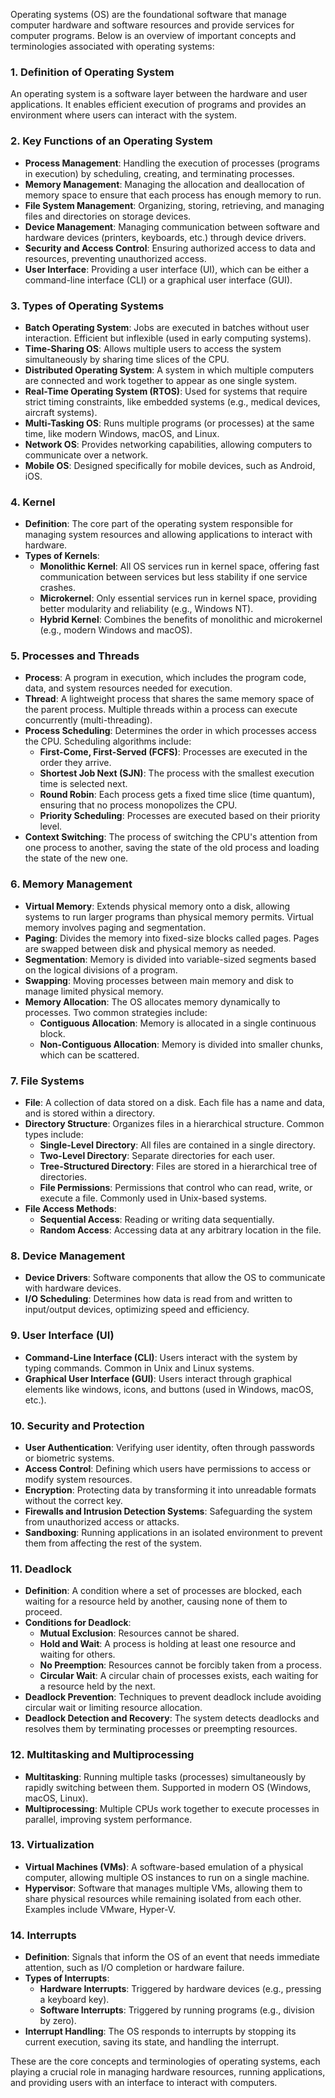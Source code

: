 Operating systems (OS) are the foundational software that manage computer hardware and software resources and provide services for computer programs. Below is an overview of important concepts and terminologies associated with operating systems:

### 1. **Definition of Operating System**
An operating system is a software layer between the hardware and user applications. It enables efficient execution of programs and provides an environment where users can interact with the system.

### 2. **Key Functions of an Operating System**
   - **Process Management**: Handling the execution of processes (programs in execution) by scheduling, creating, and terminating processes.
   - **Memory Management**: Managing the allocation and deallocation of memory space to ensure that each process has enough memory to run.
   - **File System Management**: Organizing, storing, retrieving, and managing files and directories on storage devices.
   - **Device Management**: Managing communication between software and hardware devices (printers, keyboards, etc.) through device drivers.
   - **Security and Access Control**: Ensuring authorized access to data and resources, preventing unauthorized access.
   - **User Interface**: Providing a user interface (UI), which can be either a command-line interface (CLI) or a graphical user interface (GUI).

### 3. **Types of Operating Systems**
   - **Batch Operating System**: Jobs are executed in batches without user interaction. Efficient but inflexible (used in early computing systems).
   - **Time-Sharing OS**: Allows multiple users to access the system simultaneously by sharing time slices of the CPU.
   - **Distributed Operating System**: A system in which multiple computers are connected and work together to appear as one single system.
   - **Real-Time Operating System (RTOS)**: Used for systems that require strict timing constraints, like embedded systems (e.g., medical devices, aircraft systems).
   - **Multi-Tasking OS**: Runs multiple programs (or processes) at the same time, like modern Windows, macOS, and Linux.
   - **Network OS**: Provides networking capabilities, allowing computers to communicate over a network.
   - **Mobile OS**: Designed specifically for mobile devices, such as Android, iOS.

### 4. **Kernel**
   - **Definition**: The core part of the operating system responsible for managing system resources and allowing applications to interact with hardware.
   - **Types of Kernels**:
     - **Monolithic Kernel**: All OS services run in kernel space, offering fast communication between services but less stability if one service crashes.
     - **Microkernel**: Only essential services run in kernel space, providing better modularity and reliability (e.g., Windows NT).
     - **Hybrid Kernel**: Combines the benefits of monolithic and microkernel (e.g., modern Windows and macOS).

### 5. **Processes and Threads**
   - **Process**: A program in execution, which includes the program code, data, and system resources needed for execution.
   - **Thread**: A lightweight process that shares the same memory space of the parent process. Multiple threads within a process can execute concurrently (multi-threading).
   - **Process Scheduling**: Determines the order in which processes access the CPU. Scheduling algorithms include:
     - **First-Come, First-Served (FCFS)**: Processes are executed in the order they arrive.
     - **Shortest Job Next (SJN)**: The process with the smallest execution time is selected next.
     - **Round Robin**: Each process gets a fixed time slice (time quantum), ensuring that no process monopolizes the CPU.
     - **Priority Scheduling**: Processes are executed based on their priority level.
   - **Context Switching**: The process of switching the CPU's attention from one process to another, saving the state of the old process and loading the state of the new one.

### 6. **Memory Management**
   - **Virtual Memory**: Extends physical memory onto a disk, allowing systems to run larger programs than physical memory permits. Virtual memory involves paging and segmentation.
   - **Paging**: Divides the memory into fixed-size blocks called pages. Pages are swapped between disk and physical memory as needed.
   - **Segmentation**: Memory is divided into variable-sized segments based on the logical divisions of a program.
   - **Swapping**: Moving processes between main memory and disk to manage limited physical memory.
   - **Memory Allocation**: The OS allocates memory dynamically to processes. Two common strategies include:
     - **Contiguous Allocation**: Memory is allocated in a single continuous block.
     - **Non-Contiguous Allocation**: Memory is divided into smaller chunks, which can be scattered.

### 7. **File Systems**
   - **File**: A collection of data stored on a disk. Each file has a name and data, and is stored within a directory.
   - **Directory Structure**: Organizes files in a hierarchical structure. Common types include:
     - **Single-Level Directory**: All files are contained in a single directory.
     - **Two-Level Directory**: Separate directories for each user.
     - **Tree-Structured Directory**: Files are stored in a hierarchical tree of directories.
     - **File Permissions**: Permissions that control who can read, write, or execute a file. Commonly used in Unix-based systems.
   - **File Access Methods**:
     - **Sequential Access**: Reading or writing data sequentially.
     - **Random Access**: Accessing data at any arbitrary location in the file.

### 8. **Device Management**
   - **Device Drivers**: Software components that allow the OS to communicate with hardware devices.
   - **I/O Scheduling**: Determines how data is read from and written to input/output devices, optimizing speed and efficiency.

### 9. **User Interface (UI)**
   - **Command-Line Interface (CLI)**: Users interact with the system by typing commands. Common in Unix and Linux systems.
   - **Graphical User Interface (GUI)**: Users interact through graphical elements like windows, icons, and buttons (used in Windows, macOS, etc.).

### 10. **Security and Protection**
   - **User Authentication**: Verifying user identity, often through passwords or biometric systems.
   - **Access Control**: Defining which users have permissions to access or modify system resources.
   - **Encryption**: Protecting data by transforming it into unreadable formats without the correct key.
   - **Firewalls and Intrusion Detection Systems**: Safeguarding the system from unauthorized access or attacks.
   - **Sandboxing**: Running applications in an isolated environment to prevent them from affecting the rest of the system.

### 11. **Deadlock**
   - **Definition**: A condition where a set of processes are blocked, each waiting for a resource held by another, causing none of them to proceed.
   - **Conditions for Deadlock**:
     - **Mutual Exclusion**: Resources cannot be shared.
     - **Hold and Wait**: A process is holding at least one resource and waiting for others.
     - **No Preemption**: Resources cannot be forcibly taken from a process.
     - **Circular Wait**: A circular chain of processes exists, each waiting for a resource held by the next.
   - **Deadlock Prevention**: Techniques to prevent deadlock include avoiding circular wait or limiting resource allocation.
   - **Deadlock Detection and Recovery**: The system detects deadlocks and resolves them by terminating processes or preempting resources.

### 12. **Multitasking and Multiprocessing**
   - **Multitasking**: Running multiple tasks (processes) simultaneously by rapidly switching between them. Supported in modern OS (Windows, macOS, Linux).
   - **Multiprocessing**: Multiple CPUs work together to execute processes in parallel, improving system performance.

### 13. **Virtualization**
   - **Virtual Machines (VMs)**: A software-based emulation of a physical computer, allowing multiple OS instances to run on a single machine.
   - **Hypervisor**: Software that manages multiple VMs, allowing them to share physical resources while remaining isolated from each other. Examples include VMware, Hyper-V.

### 14. **Interrupts**
   - **Definition**: Signals that inform the OS of an event that needs immediate attention, such as I/O completion or hardware failure.
   - **Types of Interrupts**:
     - **Hardware Interrupts**: Triggered by hardware devices (e.g., pressing a keyboard key).
     - **Software Interrupts**: Triggered by running programs (e.g., division by zero).
   - **Interrupt Handling**: The OS responds to interrupts by stopping its current execution, saving its state, and handling the interrupt.

These are the core concepts and terminologies of operating systems, each playing a crucial role in managing hardware resources, running applications, and providing users with an interface to interact with computers.
